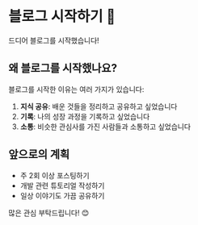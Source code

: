 # 블로그 시작하기 🎉

드디어 블로그를 시작했습니다! 

## 왜 블로그를 시작했나요?

블로그를 시작한 이유는 여러 가지가 있습니다:

1. **지식 공유**: 배운 것들을 정리하고 공유하고 싶었습니다
2. **기록**: 나의 성장 과정을 기록하고 싶었습니다
3. **소통**: 비슷한 관심사를 가진 사람들과 소통하고 싶었습니다

## 앞으로의 계획

- 주 2회 이상 포스팅하기
- 개발 관련 튜토리얼 작성하기
- 일상 이야기도 가끔 공유하기

많은 관심 부탁드립니다! 😊
